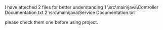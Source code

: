 I have atteched 2 files for better understanding
1        \src\main\java\Controller Documentation.txt
2        \src\main\java\Service Documentation.txt

please check them one before using project.
